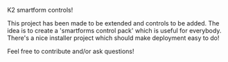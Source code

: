 K2 smartform controls!

This project has been made to be extended and controls to be added. The idea is to create a 'smartforms control pack' which is useful for everybody.
There's a nice installer project which should make deployment easy to do!

Feel free to contribute and/or ask questions!
